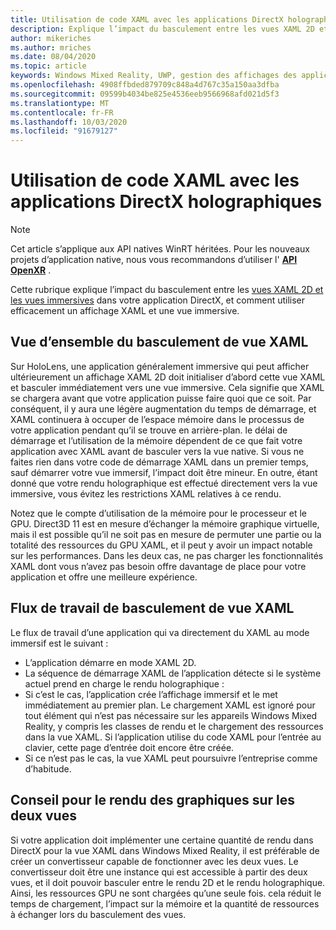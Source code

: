```yaml
---
title: Utilisation de code XAML avec les applications DirectX holographiques
description: Explique l’impact du basculement entre les vues XAML 2D et les vues immersives dans votre application DirectX, et comment utiliser efficacement un mode XAML et un affichage immersif.
author: mikeriches
ms.author: mriches
ms.date: 08/04/2020
ms.topic: article
keywords: Windows Mixed Reality, UWP, gestion des affichages des applications, XAML, clavier, procédure pas à pas, DirectX
ms.openlocfilehash: 4908ffbded879709c848a4d767c35a150aa3dfba
ms.sourcegitcommit: 09599b4034be825e4536eeb9566968afd021d5f3
ms.translationtype: MT
ms.contentlocale: fr-FR
ms.lasthandoff: 10/03/2020
ms.locfileid: "91679127"
---
```

# <a name="using-xaml-with-holographic-directx-apps"></a>Utilisation de code XAML avec les applications DirectX holographiques

> [!NOTE]
> Cet article s’applique aux API natives WinRT héritées.  Pour les nouveaux projets d’application native, nous vous recommandons d’utiliser l' **[API OpenXR](../native/openxr-getting-started.md)** .

Cette rubrique explique l’impact du basculement entre les [vues XAML 2D et les vues immersives](../../design/app-views.md) dans votre application DirectX, et comment utiliser efficacement un affichage XAML et une vue immersive.

## <a name="xaml-view-switching-overview"></a>Vue d’ensemble du basculement de vue XAML

Sur HoloLens, une application généralement immersive qui peut afficher ultérieurement un affichage XAML 2D doit initialiser d’abord cette vue XAML et basculer immédiatement vers une vue immersive. Cela signifie que XAML se chargera avant que votre application puisse faire quoi que ce soit. Par conséquent, il y aura une légère augmentation du temps de démarrage, et XAML continuera à occuper de l’espace mémoire dans le processus de votre application pendant qu’il se trouve en arrière-plan. le délai de démarrage et l’utilisation de la mémoire dépendent de ce que fait votre application avec XAML avant de basculer vers la vue native. Si vous ne faites rien dans votre code de démarrage XAML dans un premier temps, sauf démarrer votre vue immersif, l’impact doit être mineur. En outre, étant donné que votre rendu holographique est effectué directement vers la vue immersive, vous évitez les restrictions XAML relatives à ce rendu.

Notez que le compte d’utilisation de la mémoire pour le processeur et le GPU. Direct3D 11 est en mesure d’échanger la mémoire graphique virtuelle, mais il est possible qu’il ne soit pas en mesure de permuter une partie ou la totalité des ressources du GPU XAML, et il peut y avoir un impact notable sur les performances. Dans les deux cas, ne pas charger les fonctionnalités XAML dont vous n’avez pas besoin offre davantage de place pour votre application et offre une meilleure expérience.

## <a name="xaml-view-switching-workflow"></a>Flux de travail de basculement de vue XAML

Le flux de travail d’une application qui va directement du XAML au mode immersif est le suivant :
* L’application démarre en mode XAML 2D.
* La séquence de démarrage XAML de l’application détecte si le système actuel prend en charge le rendu holographique :
* Si c’est le cas, l’application crée l’affichage immersif et le met immédiatement au premier plan. Le chargement XAML est ignoré pour tout élément qui n’est pas nécessaire sur les appareils Windows Mixed Reality, y compris les classes de rendu et le chargement des ressources dans la vue XAML. Si l’application utilise du code XAML pour l’entrée au clavier, cette page d’entrée doit encore être créée.
* Si ce n’est pas le cas, la vue XAML peut poursuivre l’entreprise comme d’habitude.

## <a name="tip-for-rendering-graphics-across-both-views"></a>Conseil pour le rendu des graphiques sur les deux vues

Si votre application doit implémenter une certaine quantité de rendu dans DirectX pour la vue XAML dans Windows Mixed Reality, il est préférable de créer un convertisseur capable de fonctionner avec les deux vues. Le convertisseur doit être une instance qui est accessible à partir des deux vues, et il doit pouvoir basculer entre le rendu 2D et le rendu holographique. Ainsi, les ressources GPU ne sont chargées qu’une seule fois. cela réduit le temps de chargement, l’impact sur la mémoire et la quantité de ressources à échanger lors du basculement des vues.

